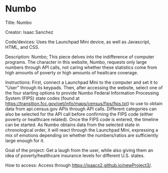 # Numbo

Title: Numbo

Creator: Isaac Sanchez

Code/devices: Uses the Launchpad Mini device, as well as Javascript, HTML, and CSS.

Description: Numbo; This piece delves into the indifference of computer programs. The character in this website, Numbo, requests only large numbers through API calls, not caring whether these statistics come from high amounts of poverty or high amounts of healtcare coverage.

Instructions: First, connect a Launchpad Mini to the computer and set it to "User" through its keypads. Then, after accessing the website, select one of the four starting options to provide Numbo Federal Information Processing System (FIPS) state codes (found at https://transition.fcc.gov/oet/info/maps/census/fips/fips.txt) to use to obtain data from api.census.gov APIs through API calls. Different categories can also be selected for the API call before confirming the FIPS code (either poverty or healthcare related). Once the FIPS code is entered, the timeline can be started. As Numbo obtains data from the selected state in chronological order, it will react through the Launchpad Mini, expressing a mix of emotions depending on whether the numbers/ratios are sufficiently large enough for it.

Goal of the project: Get a laugh from the user, while also giving them an idea of poverty/healthcare insurance levels for different U.S. states.

How to access: Access through https://isaacs2.github.io/newProject3/.
